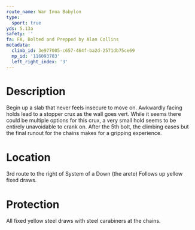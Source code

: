 ```yaml
---
route_name: War Inna Babylon
type:
  sport: true
yds: 5.13a
safety: ''
fa: FA, Bolted and Prepped by Alan Collins
metadata:
  climb_id: 3e977005-c657-464f-ba2d-2571db75ce69
  mp_id: '116093783'
  left_right_index: '3'
---
```

# Description
Begin up a slab that never feels insecure to move on. Awkwardly facing holds lead to a stopper crux as the wall goes vert. While it seems there could be multiple options for this crux, a very small hold seems to be entirely unavoidable to crank on. After the 5th bolt, the climbing eases but the final runout for the chains makes for a gripping experience.

# Location
3rd route to the right of System of a Down (the arete) Follows up yellow fixed draws.

# Protection
All fixed yellow steel draws with steel carabiners at the chains.

